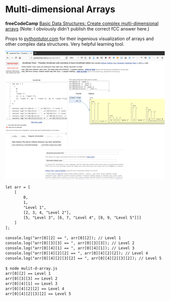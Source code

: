 # Multi-dimensional Arrays

**freeCodeCamp** [Basic Data Structures: Create complex multi-dimensional arrays](https://learn.freecodecamp.org/javascript-algorithms-and-data-structures/basic-data-structures/create-complex-multi-dimensional-arrays)
 (Note: I obviously didn't publish the correct fCC answer here.)

Props to [pythontutor.com](pythontutor.com) for their ingenious visualization of arrays and other complex data structures.  Very helpful learning tool.


![multi-dimensional arrays](images/multi-dim-array.png)


```
let arr = [
	[
		0,
		1,
		"Level 1",
		[2, 3, 4, "Level 2"],
		[5, "Level 3", [6, 7, "Level 4", [8, 9, "Level 5"]]]
	]
];

console.log("arr[0][2] == ", arr[0][2]); // Level 1
console.log("arr[0][3][3] == ", arr[0][3][3]); // Level 2
console.log("arr[0][4][1] == ", arr[0][4][1]); // Level 3
console.log("arr[0][4][2][2] == ", arr[0][4][2][2]); // Level 4
console.log("arr[0][4][2][3][2] == ", arr[0][4][2][3][2]); // Level 5

$ node mulit-d-array.js
arr[0][2] == Level 1
arr[0][3][3] == Level 2
arr[0][4][1] == Level 3
arr[0][4][2][2] == Level 4
arr[0][4][2][3][2] == Level 5
```
